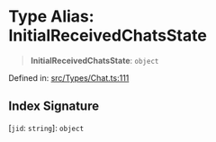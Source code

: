 # Type Alias: InitialReceivedChatsState

> **InitialReceivedChatsState**: `object`

Defined in: [src/Types/Chat.ts:111](https://github.com/Fokusdotid/Baileys/blob/6a8e2076fa4119b2d5152250d579a4fbed394533/src/Types/Chat.ts#L111)

## Index Signature

\[`jid`: `string`\]: `object`
